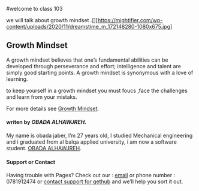#welcome to class 103

we will talk about growth mindset 
.[][https://mightifier.com/wp-content/uploads/2020/11/dreamstime_m_172148280-1080x675.jpg]
## Growth Mindset

A growth mindset believes that one’s fundamental abilities can be developed through perseverance and effort; intelligence and talent are simply good starting points. A growth mindset is synonymous with a love of learning.

to keep yourself in a growth mindset you must foucs ,face the challenges and learn from your mistaks.



For more details see [Growth Mindset](https://www.atlassian.com/blog/inside-atlassian/growth-mindset).

#### writen by *OBADA ALHAWJREH.*

My name is obada jaber, I’m 27 years old, I studied Mechanical engineering and i graduated from al balqa applied university, i am now a software student. [OBADA ALHAWJREH](https://github.com/Obada-gh). 

#### Support or Contact

Having trouble with Pages? Check out our : [email](obada7jaber7@gmail.com) or phone number : 0781912474 or [contact support for gethub](https://support.github.com/contact) and we’ll help you sort it out.
